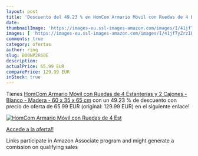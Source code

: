 ```yaml
---
layout: post
title: 'Descuento del 49.23 % en HomCom Armario Móvil con Ruedas de 4 Est'
date: 
thumbnailImage: 'https://images-eu.ssl-images-amazon.com/images/I/41jfTyZrzIL._SL200_.jpg'
images: [ 'https://images-eu.ssl-images-amazon.com/images/I/41jfTyZrzIL._SL200_.jpg' ]
comments: true
category: ofertas
author: ring
slug: B00NP2R68E
description:
actualPrice: 65.99 EUR
comparePrice: 129.99 EUR
inStock: true
---
```


Tienes [HomCom Armario Móvil con Ruedas de 4 Estanterías y 2 Cajones - Blanco - Madera - 60 x 35 x 65 cm](https://www.amazon.es/dp/B00NP2R68E/?tag=tolees-21) con un 49.23 % de descuento con precio de oferta de 65.99 EUR (original: 129.99 EUR) en el siguiente enlace!

[![HomCom Armario Móvil con Ruedas de 4 Est](https://images-eu.ssl-images-amazon.com/images/I/41jfTyZrzIL._SL200_.jpg)](https://www.amazon.es/dp/B00NP2R68E/?tag=tolees-21)

[Accede a la oferta!!](https://www.amazon.es/dp/B00NP2R68E/?tag=tolees-21)

Links participate in Amazon Associate program and might generate a comission on qualifying sales


